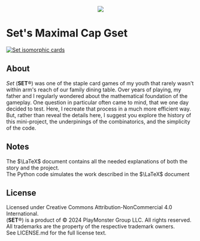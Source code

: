 <p align="center">
  <img src="https://github.com/user-attachments/assets/5b1d686f-6b2d-481b-a2a6-5c3bc0cc97a1" />
</p>

Set's Maximal Cap Gset
=====

<a title="Cmglee, CC BY-SA 4.0 &lt;https://creativecommons.org/licenses/by-sa/4.0&gt;, via Wikimedia Commons" href="https://commons.wikimedia.org/wiki/File:Set_isomorphic_cards.svg"><img alt="Set isomorphic cards" src="https://upload.wikimedia.org/wikipedia/commons/8/8e/Set_isomorphic_cards.svg"></a>

About
-----

*Set* (**SET**&reg;) was one of the staple card games of my youth that rarely wasn't within arm's reach of our family dining table. Over years of playing, my father and I regularly wondered about the mathematical foundation of the gameplay. One question in particular often came to mind, that we one day decided to test. Here, I recreate that process in a much more efficient way.  
But, rather than reveal the details here, I suggest you explore the history of this mini-project, the underpinings of the combinatorics, and the simplicity of the code.

Notes
----------

The $\LaTeX$ document contains all the needed explanations of both the story and the project.  
The Python code simulates the work described in the $\LaTeX$ document

License
-------

Licensed under Creative Commons Attribution-NonCommercial 4.0 International.  
(**SET**&reg;) is a product of &copy; 2024 PlayMonster Group LLC. All rights reserved. All trademarks are the property of the respective trademark owners.  
See LICENSE.md for the full license text.
